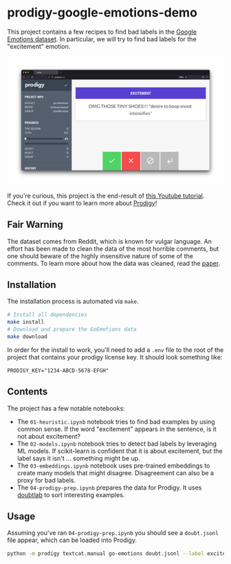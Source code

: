 # prodigy-google-emotions-demo

This project contains a few recipes to find bad labels in the [Google Emotions dataset](https://github.com/google-research/google-research/tree/master/goemotions). In particular, we will try to find bad labels for the "excitement" emotion.

![](demo.png)

If you're curious, this project is the end-result of [this Youtube tutorial](https://youtu.be/khZ5-AN-n2Y). Check it out if you want to learn more about [Prodigy](https://prodi.gy)!

## Fair Warning 

The dataset comes from Reddit, which is known for vulgar language. An effort
has been made to clean the data of the most horrible comments, but one should
beware of the highly insensitive nature of some of the comments. To learn more
about how the data was cleaned, read the [paper](https://arxiv.org/abs/2005.00547).

## Installation 

The installation process is automated via `make`.

```bash
# Install all dependencies
make install
# Download and prepare the GoEmotions data
make download
```

In order for the install to work, you'll need to
add a `.env` file to the root of the project that
contains your prodigy license key. It should look
something like:

```
PRODIGY_KEY="1234-ABCD-5678-EFGH"
```

## Contents 

The project has a few notable notebooks: 

- The `01-heuristic.ipynb` notebook tries to find bad examples by using common sense. If the word "excitement" appears in the sentence, is it not about excitement? 
- The `02-models.ipynb` notebook tries to detect bad labels by leveraging ML models. If scikit-learn is confident that it is about excitement, but the label says it isn't ... something might be up. 
- The `03-embeddings.ipynb` notebook uses pre-trained embeddings to create many models that might disagree. Disagreement can also be a proxy for bad labels.
- The `04-prodigy-prep.ipynb` prepares the data for Prodigy. It uses [doubtlab](https://github.com/koaning/doubtlab) to sort interesting examples.

## Usage

Assuming you've ran `04-prodigy-prep.ipynb` you should see a 
`doubt.jsonl` file appear, which can be loaded into Prodigy.

```bash
python -m prodigy textcat.manual go-emotions doubt.jsonl --label excitement
```
